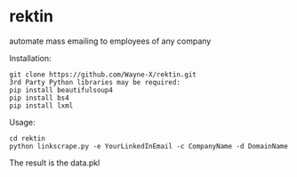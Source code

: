 # rektin
automate mass emailing to employees of any company

Installation:
 
    git clone https://github.com/Wayne-X/rektin.git
    3rd Party Python libraries may be required:
    pip install beautifulsoup4
    pip install bs4
    pip install lxml

Usage:

    cd rektin
    python linkscrape.py -e YourLinkedInEmail -c CompanyName -d DomainName

The result is the data.pkl
